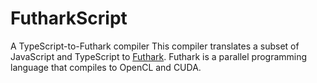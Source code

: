 # FutharkScript
A TypeScript-to-Futhark compiler
This compiler translates a subset of JavaScript and TypeScript to [Futhark](https://futhark-lang.org/).
Futhark is a parallel programming language that compiles to OpenCL and CUDA.
